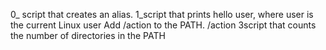0_ script that creates an alias.
1_script that prints hello user, where user is the current Linux user
Add /action to the PATH. /action
3script that counts the number of directories in the PATH

